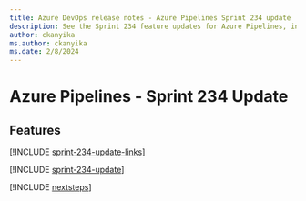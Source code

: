 ```yaml
---
title: Azure DevOps release notes - Azure Pipelines Sprint 234 update
description: See the Sprint 234 feature updates for Azure Pipelines, including next steps.
author: ckanyika
ms.author: ckanyika
ms.date: 2/8/2024
---
```


# Azure Pipelines - Sprint 234 Update

## Features

[!INCLUDE [sprint-234-update-links](../includes/pipelines/sprint-234-update-links.md)]

[!INCLUDE [sprint-234-update](../includes/pipelines/sprint-234-update.md)]

[!INCLUDE [nextsteps](../includes/nextsteps.md)]